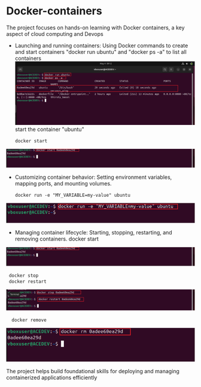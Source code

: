 # Docker-containers
The project focuses on hands-on learning with Docker containers, a key aspect of cloud computing and Devops

* Launching and running containers: Using Docker commands to create and start containers "docker run ubuntu" and "docker ps -a" to list all containers
![1](./img/1a.png)
start the container "ubuntu"
      
      docker start 

![1](./img/1b.png)


* Customizing container behavior: Setting environment variables, mapping ports, and mounting volumes.
   
      docker run -e "MY_VARIABLE=my-value" ubuntu

![2](./img/2a.png)


* Managing container lifecycle: Starting, stopping, restarting, and removing containers.
      docker start 

![1](./img/1b.png)

     docker stop 
     docker restart

![1](./img/1c.png)  
      
      docker remove

![1](./img/2b.png)

The project helps build foundational skills for deploying and managing containerized applications efficiently